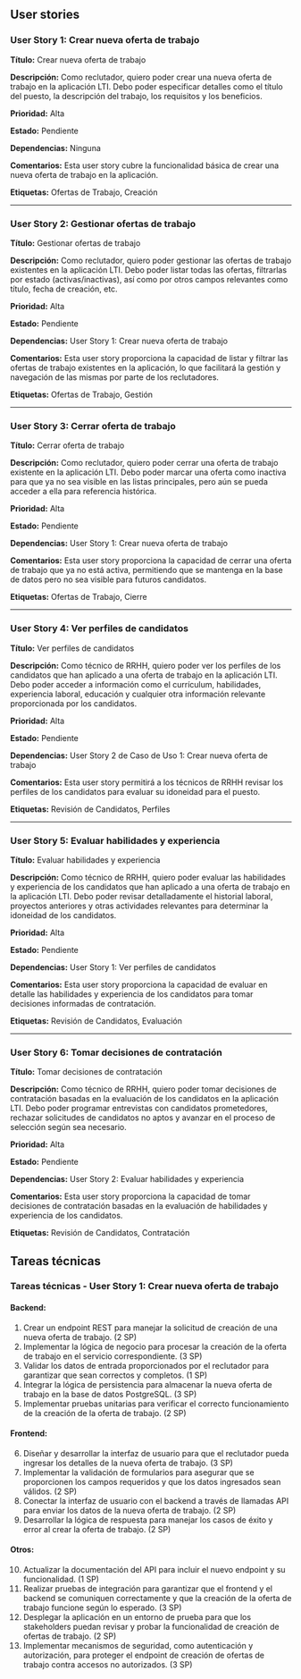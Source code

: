 ## User stories

### User Story 1: Crear nueva oferta de trabajo
**Título:**
Crear nueva oferta de trabajo

**Descripción:**
Como reclutador, quiero poder crear una nueva oferta de trabajo en la aplicación LTI. Debo poder especificar detalles como el título del puesto, la descripción del trabajo, los requisitos y los beneficios.

**Prioridad:**
Alta

**Estado:**
Pendiente

**Dependencias:**
Ninguna

**Comentarios:**
Esta user story cubre la funcionalidad básica de crear una nueva oferta de trabajo en la aplicación.

**Etiquetas:**
Ofertas de Trabajo, Creación

---

### User Story 2: Gestionar ofertas de trabajo
**Título:**
Gestionar ofertas de trabajo

**Descripción:**
Como reclutador, quiero poder gestionar las ofertas de trabajo existentes en la aplicación LTI. Debo poder listar todas las ofertas, filtrarlas por estado (activas/inactivas), así como por otros campos relevantes como título, fecha de creación, etc.

**Prioridad:**
Alta

**Estado:**
Pendiente

**Dependencias:**
User Story 1: Crear nueva oferta de trabajo

**Comentarios:**
Esta user story proporciona la capacidad de listar y filtrar las ofertas de trabajo existentes en la aplicación, lo que facilitará la gestión y navegación de las mismas por parte de los reclutadores.

**Etiquetas:**
Ofertas de Trabajo, Gestión

---

### User Story 3: Cerrar oferta de trabajo
**Título:**
Cerrar oferta de trabajo

**Descripción:**
Como reclutador, quiero poder cerrar una oferta de trabajo existente en la aplicación LTI. Debo poder marcar una oferta como inactiva para que ya no sea visible en las listas principales, pero aún se pueda acceder a ella para referencia histórica.

**Prioridad:**
Alta

**Estado:**
Pendiente

**Dependencias:**
User Story 1: Crear nueva oferta de trabajo

**Comentarios:**
Esta user story proporciona la capacidad de cerrar una oferta de trabajo que ya no está activa, permitiendo que se mantenga en la base de datos pero no sea visible para futuros candidatos.

**Etiquetas:**
Ofertas de Trabajo, Cierre


---


### User Story 4: Ver perfiles de candidatos
**Título:**
Ver perfiles de candidatos

**Descripción:**
Como técnico de RRHH, quiero poder ver los perfiles de los candidatos que han aplicado a una oferta de trabajo en la aplicación LTI. Debo poder acceder a información como el currículum, habilidades, experiencia laboral, educación y cualquier otra información relevante proporcionada por los candidatos.

**Prioridad:**
Alta

**Estado:**
Pendiente

**Dependencias:**
User Story 2 de Caso de Uso 1: Crear nueva oferta de trabajo

**Comentarios:**
Esta user story permitirá a los técnicos de RRHH revisar los perfiles de los candidatos para evaluar su idoneidad para el puesto.

**Etiquetas:**
Revisión de Candidatos, Perfiles


---


### User Story 5: Evaluar habilidades y experiencia
**Título:**
Evaluar habilidades y experiencia

**Descripción:**
Como técnico de RRHH, quiero poder evaluar las habilidades y experiencia de los candidatos que han aplicado a una oferta de trabajo en la aplicación LTI. Debo poder revisar detalladamente el historial laboral, proyectos anteriores y otras actividades relevantes para determinar la idoneidad de los candidatos.

**Prioridad:**
Alta

**Estado:**
Pendiente

**Dependencias:**
User Story 1: Ver perfiles de candidatos

**Comentarios:**
Esta user story proporciona la capacidad de evaluar en detalle las habilidades y experiencia de los candidatos para tomar decisiones informadas de contratación.

**Etiquetas:**
Revisión de Candidatos, Evaluación


---

### User Story 6: Tomar decisiones de contratación
**Título:**
Tomar decisiones de contratación

**Descripción:**
Como técnico de RRHH, quiero poder tomar decisiones de contratación basadas en la evaluación de los candidatos en la aplicación LTI. Debo poder programar entrevistas con candidatos prometedores, rechazar solicitudes de candidatos no aptos y avanzar en el proceso de selección según sea necesario.

**Prioridad:**
Alta

**Estado:**
Pendiente

**Dependencias:**
User Story 2: Evaluar habilidades y experiencia

**Comentarios:**
Esta user story proporciona la capacidad de tomar decisiones de contratación basadas en la evaluación de habilidades y experiencia de los candidatos.

**Etiquetas:**
Revisión de Candidatos, Contratación



## Tareas técnicas 

### Tareas técnicas - User Story 1: Crear nueva oferta de trabajo

#### Backend:
1. Crear un endpoint REST para manejar la solicitud de creación de una nueva oferta de trabajo. (2 SP)
2. Implementar la lógica de negocio para procesar la creación de la oferta de trabajo en el servicio correspondiente. (3 SP)
3. Validar los datos de entrada proporcionados por el reclutador para garantizar que sean correctos y completos. (1 SP)
4. Integrar la lógica de persistencia para almacenar la nueva oferta de trabajo en la base de datos PostgreSQL. (3 SP)
5. Implementar pruebas unitarias para verificar el correcto funcionamiento de la creación de la oferta de trabajo. (2 SP)

#### Frontend:
6. Diseñar y desarrollar la interfaz de usuario para que el reclutador pueda ingresar los detalles de la nueva oferta de trabajo. (3 SP)
7. Implementar la validación de formularios para asegurar que se proporcionen los campos requeridos y que los datos ingresados sean válidos. (2 SP)
8. Conectar la interfaz de usuario con el backend a través de llamadas API para enviar los datos de la nueva oferta de trabajo. (2 SP)
9. Desarrollar la lógica de respuesta para manejar los casos de éxito y error al crear la oferta de trabajo. (2 SP)

#### Otros:
10. Actualizar la documentación del API para incluir el nuevo endpoint y su funcionalidad. (1 SP)
11. Realizar pruebas de integración para garantizar que el frontend y el backend se comuniquen correctamente y que la creación de la oferta de trabajo funcione según lo esperado. (3 SP)
12. Desplegar la aplicación en un entorno de prueba para que los stakeholders puedan revisar y probar la funcionalidad de creación de ofertas de trabajo. (2 SP)
13. Implementar mecanismos de seguridad, como autenticación y autorización, para proteger el endpoint de creación de ofertas de trabajo contra accesos no autorizados. (3 SP)


